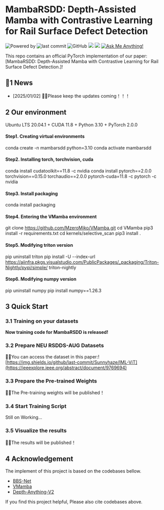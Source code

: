 # MambaRSDD: Depth-Assisted Mamba with Contrastive Learning for Rail Surface Defect Detection
![Powered by](https://img.shields.io/badge/Based_on-Pytorch-blue?logo=pytorch) 
![last commit](https://img.shields.io/github/last-commit/hjklearn/MambaRSDD)
![GitHub](https://img.shields.io/github/license/hjklearn/IML-MambaRSDD?logo=license)
![](https://img.shields.io/github/repo-size/hjklearn/MambaRSDD-ViT?color=green)
![](https://img.shields.io/github/stars/hjklearn/MambaRSDD-ViT)
[![Ask Me Anything!](https://img.shields.io/badge/Official%20-Yes-1abc9c.svg)](https://GitHub.com/hjklearn) 

This repo contains an official PyTorch implementation of our paper: [MambaRSDD: Depth-Assisted Mamba with Contrastive Learning for Rail Surface Defect Detection.]!



## 📰1 News 
- [2025/01/02] 🎉🎉Please keep the updates coming！！！ 

## 2 Our environment
Ubuntu LTS 20.04.1 + CUDA 11.8 + Python 3.10 + PyTorch 2.0.0

#### Step1. Creating virtual environments
conda create -n mambarsdd python=3.10
conda activate mambarsdd
#### Step2. Installing torch, torchvision, cuda
conda install cudatoolkit==11.8 -c nvidia
conda install pytorch==2.0.0 torchvision==0.15.0 torchaudio==2.0.0 pytorch-cuda=11.8 -c pytorch -c nvidia
#### Step3. Install packaging
conda install packaging
#### Step4. Entering the VMamba environment
git clone https://github.com/MzeroMiko/VMamba.git
cd VMamba
pip3 install -r requirements.txt
cd kernels/selective_scan
pip3 install .
#### Step5. Modifying triton version
pip uninstall triton
pip install -U --index-url https://aiinfra.pkgs.visualstudio.com/PublicPackages/_packaging/Triton-Nightly/pypi/simple/ triton-nightly
#### Step6. Modifying numpy version
pip uninstall numpy
pip install numpy==1.26.3


## 3 Quick Start 
### 3.1 Training on your datasets
**Now training code for MambaRSDD is released!**

### 3.2 Prepare NEU RSDDS-AUG Datasets
🎉🎉You can access the dataset in this paper:![https://img.shields.io/github/last-commit/Sunnyhaze/IML-ViT](https://ieeexplore.ieee.org/abstract/document/9769694)

### 3.3 Prepare the Pre-trained Weights
🎉🎉The Pre-training weights will be published！

### 3.4 Start Training Script
Still on Working...

### 3.5 Visualize the results
🎉🎉The results will be published！



## 4 Acknowledgement
The implement of this project is based on the codebases bellow. <br>
- [BBS-Net](https://github.com/zyjwuyan/BBS-Net) <br>
- [VMamba](https://github.com/MzeroMiko/VMamba) <br>
- [Depth-Anything-V2](https://github.com/DepthAnything/Depth-Anything-V2) <br>

If you find this project helpful, Please also cite codebases above.
